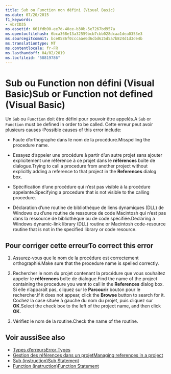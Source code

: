 ```yaml
---
title: Sub ou Function non défini (Visual Basic)
ms.date: 07/20/2015
f1_keywords:
- vbrID35
ms.assetid: 661fdb90-ee7d-40ce-b30b-5e7267bd957a
ms.openlocfilehash: 6bca368e13a32559bcb7cbb028dcaa1dea0353e3
ms.sourcegitcommit: bce0586f0cccaae6d6cbd625d5a7b824d1d3de4b
ms.translationtype: MT
ms.contentlocale: fr-FR
ms.lasthandoff: 04/02/2019
ms.locfileid: "58819786"
---
```

# <a name="sub-or-function-not-defined-visual-basic"></a><span data-ttu-id="287c1-102">Sub ou Function non défini (Visual Basic)</span><span class="sxs-lookup"><span data-stu-id="287c1-102">Sub or Function not defined (Visual Basic)</span></span>
<span data-ttu-id="287c1-103">Un `Sub` ou `Function` doit être défini pour pouvoir être appelés.</span><span class="sxs-lookup"><span data-stu-id="287c1-103">A `Sub` or `Function` must be defined in order to be called.</span></span> <span data-ttu-id="287c1-104">Cette erreur peut avoir plusieurs causes :</span><span class="sxs-lookup"><span data-stu-id="287c1-104">Possible causes of this error include:</span></span>  
  
-   <span data-ttu-id="287c1-105">Faute d’orthographe dans le nom de la procédure.</span><span class="sxs-lookup"><span data-stu-id="287c1-105">Misspelling the procedure name.</span></span>  
  
-   <span data-ttu-id="287c1-106">Essayez d’appeler une procédure à partir d’un autre projet sans ajouter explicitement une référence à ce projet dans le **références** boîte de dialogue.</span><span class="sxs-lookup"><span data-stu-id="287c1-106">Trying to call a procedure from another project without explicitly adding a reference to that project in the **References** dialog box.</span></span>  
  
-   <span data-ttu-id="287c1-107">Spécification d’une procédure qui n’est pas visible à la procédure appelante.</span><span class="sxs-lookup"><span data-stu-id="287c1-107">Specifying a procedure that is not visible to the calling procedure.</span></span>  
  
-   <span data-ttu-id="287c1-108">Déclaration d’une routine de bibliothèque de liens dynamiques (DLL) de Windows ou d’une routine de ressource de code Macintosh qui n’est pas dans la ressource de bibliothèque ou de code spécifiée.</span><span class="sxs-lookup"><span data-stu-id="287c1-108">Declaring a Windows dynamic-link library (DLL) routine or Macintosh code-resource routine that is not in the specified library or code resource.</span></span>  
  
## <a name="to-correct-this-error"></a><span data-ttu-id="287c1-109">Pour corriger cette erreur</span><span class="sxs-lookup"><span data-stu-id="287c1-109">To correct this error</span></span>  
  
1.  <span data-ttu-id="287c1-110">Assurez-vous que le nom de la procédure est correctement orthographié.</span><span class="sxs-lookup"><span data-stu-id="287c1-110">Make sure that the procedure name is spelled correctly.</span></span>  
  
2.  <span data-ttu-id="287c1-111">Rechercher le nom du projet contenant la procédure que vous souhaitez appeler le **références** boîte de dialogue.</span><span class="sxs-lookup"><span data-stu-id="287c1-111">Find the name of the project containing the procedure you want to call in the **References** dialog box.</span></span> <span data-ttu-id="287c1-112">Si elle n’apparaît pas, cliquez sur le **Parcourir** bouton pour le rechercher.</span><span class="sxs-lookup"><span data-stu-id="287c1-112">If it does not appear, click the **Browse** button to search for it.</span></span> <span data-ttu-id="287c1-113">Cochez la case située à gauche du nom du projet, puis cliquez sur **OK**.</span><span class="sxs-lookup"><span data-stu-id="287c1-113">Select the check box to the left of the project name, and then click **OK**.</span></span>  
  
3.  <span data-ttu-id="287c1-114">Vérifiez le nom de la routine.</span><span class="sxs-lookup"><span data-stu-id="287c1-114">Check the name of the routine.</span></span>  
  
## <a name="see-also"></a><span data-ttu-id="287c1-115">Voir aussi</span><span class="sxs-lookup"><span data-stu-id="287c1-115">See also</span></span>

- [<span data-ttu-id="287c1-116">Types d’erreurs</span><span class="sxs-lookup"><span data-stu-id="287c1-116">Error Types</span></span>](../../../visual-basic/programming-guide/language-features/error-types.md)
- [<span data-ttu-id="287c1-117">Gestion des références dans un projet</span><span class="sxs-lookup"><span data-stu-id="287c1-117">Managing references in a project</span></span>](/visualstudio/ide/managing-references-in-a-project)
- [<span data-ttu-id="287c1-118">Sub (instruction)</span><span class="sxs-lookup"><span data-stu-id="287c1-118">Sub Statement</span></span>](../../../visual-basic/language-reference/statements/sub-statement.md)
- [<span data-ttu-id="287c1-119">Function (instruction)</span><span class="sxs-lookup"><span data-stu-id="287c1-119">Function Statement</span></span>](../../../visual-basic/language-reference/statements/function-statement.md)
